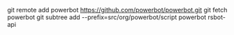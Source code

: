 git remote add powerbot https://github.com/powerbot/powerbot.git
git fetch powerbot
git subtree add --prefix=src/org/powerbot/script powerbot rsbot-api
